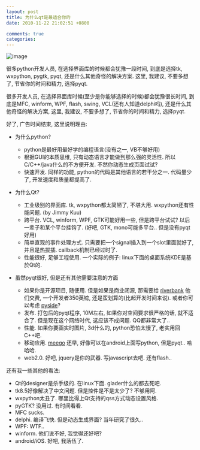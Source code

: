 ```yaml
---
layout: post
title: 为什么qt是最适合你的
date: 2010-11-22 21:02:51 +0800

comments: true
categories: 
---
```


![image](http://hopf.chem.brandeis.edu/yanglingfa/pic/Qt_logostrap_CMYK.png)

很多python开发人员, 在选择界面库的时候都会犹豫一段时间, 到底是选择tk,
wxpython, pygtk, pyqt, 还是什么其他奇怪的解决方案. 这里, 我建议,
不要多想了, 节省你的时间和精力, 选择pyqt.

很多开发人员, 在选择界面库时候(至少是你能够选择的时候)都会犹豫很长时间,
到底是MFC, winform, WPF, flash, swing, VCL(还有人知道delphi吗),
还是什么其他奇怪的解决方案, 这里, 我建议, 不要多想了,
节省你的时间和精力, 选择pyqt.

好了, 广告时间结束, 这里说明理由:

-   为什么python?

    -   python是最好用最好学的编程语言(没有之一, VB不够好用)
    -   根据GUI的本质思维, 只有动态语言才能做到那么强的灵活性.
        所以C/C++/java什么的不方便开发. 不然你动态生成页面试试?
    -   快速开发. 同样的功能, python的代码是其他语言的若干分之一.
        代码量少了, 开发速度和质量都提高了.

-   为什么Qt?

    -   工业级别的界面库. tk, wxpython都太简陋了, 不堪大用.
        wxpython还有性能问题. (by Jimmy Kuu)
    -   跨平台. VCL, winform, WPF, GTK可能好用一些, 但是跨平台试试?
        以后一辈子和某个平台挂钩了. (好吧, GTK, mono可能多平台..
        但是没有pyqt好用)
    -   简单直观的事件处理方式.
        只需要把一个signal插入到一个slot里面就好了, 并且是热拔插.
        callback机制已经过时了.
    -   性能很好, 足够工程使用. 一个实际的例子:
        linux下面的桌面系统KDE是基於Qt的.

-   虽然pyqt很好, 但是还有其他需要注意的方面

    -   如果你是开源项目, 随便用. 但是如果是商业闭源, 那需要给
        [riverbank](http://www.riverbankcomputing.co.uk/news) 他们交费,
        一个开发者350英镑, 还是蛮划算的(比起开发时间来说).
        或者你可以考虑 [pyside](http://www.pyside.org)?
    -   发布. 打包后的pyqt程序, 10M左右, 如果你对空间要求很严格的话,
        就不适合了. 但是现在这个网络时代, 这应该不成问题. QQ都非常大了..
    -   性能. 如果你要画实时图片, 3d什么的, python恐怕太慢了,
        老实用回C++吧.
    -   移动应用. [meego](http://meego.com/) 还早,
        好像可以在android上面写python, 但是pyqt.. 哈哈哈.
    -   web2.0. 好吧, jquery是你的武器. 写javascript去吧. 还有flash..

还有我一些其他的看法:

-   Qt的designer是杀手级的. 在linux下面. glader什么的都去死吧.
-   tk8.5好像解决了中文问题. 但是控件是不是太少了? 不够用阿.
-   wxpython太丑了. 哪里比得上Qt支持的qss方式动态设置风格.
-   pyGTK? 没用过. 有时间看看.
-   MFC sucks.
-   delphi. 编译飞快. 但是动态生成界面? 当年研究了很久..
-   WPF: WTF..
-   winform. 他们说不好, 我觉得还好吧?
-   android/iOS. 好吧, 我落伍了.